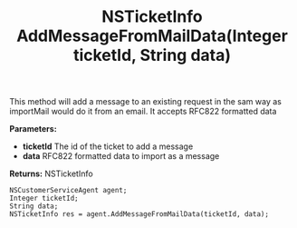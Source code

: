 ﻿---
uid: crmscript_ref_NSCustomerServiceAgent_AddMessageFromMailData
title: NSTicketInfo AddMessageFromMailData(Integer ticketId, String data)
intellisense: NSCustomerServiceAgent.AddMessageFromMailData
keywords: NSCustomerServiceAgent, AddMessageFromMailData
so.topic: reference
---

This method will add a message to an existing request in the sam way as importMail would do it from an email. It accepts RFC822 formatted data

**Parameters:**
 - **ticketId** The id of the ticket to add a message
 - **data** RFC822 formatted data to import as a message

**Returns:** NSTicketInfo

```crmscript
NSCustomerServiceAgent agent;
Integer ticketId;
String data;
NSTicketInfo res = agent.AddMessageFromMailData(ticketId, data);
```

